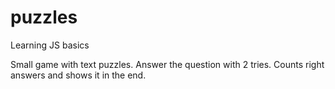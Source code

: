 # puzzles
Learning JS basics

Small game with text puzzles. Answer the question with 2 tries. Counts right answers and shows it in the end.
